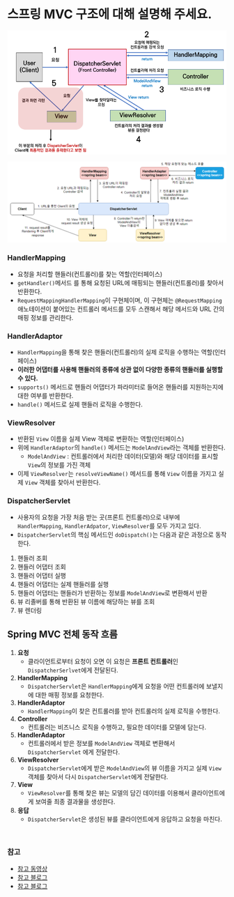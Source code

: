 # 스프링 MVC 구조에 대해 설명해 주세요.

![img_4.png](image/img_4.png)

![img_5.png](image/img_5.png)

### HandlerMapping
- 요청을 처리할 핸들러(컨트롤러)를 찾는 역할(인터페이스)
- `getHandler()`메서드 를 통해 요청된 URL에 매핑되는 핸들러(컨트롤러)를 찾아서 반환한다.
- `RequestMappingHandlerMapping`이 구현체이며, 이 구현체는 `@RequestMapping` 애노테이션이 붙어있는 컨트롤러 메서드를 모두 스캔해서
    해당 메서드와 URL 간의 매핑 정보를 관리한다.

### HandlerAdaptor

- `HandlerMapping`을 통해 찾은 핸들러(컨트롤러)의 실제 로직을 수행하는 역할(인터페이스)
- **이러한 어댑터를 사용해 핸들러의 종류에 상관 없이 다양한 종류의 핸들러를 실행할 수 있다.**
- `supports()` 메서드로 핸들러 어댑터가 파라미터로 들어온 핸들러를 지원하는지에 대한 여부를 반환한다.
- `handle()` 메서드로 실제 핸들러 로직을 수행한다.

### ViewResolver

- 반환된 `View` 이름을 실제 View 객체로 변환하는 역할(인터페이스)
- 위에 `HandlerAdaptor`의 `handle()` 메서드는 `ModelAndView`라는 객체를 반환한다.
  - `ModelAndView` : 컨트롤러에서 처리한 데이터(모델)와 해당 데이터를 표시할 `View`의 정보를 가진 객체
- 이제 `ViewResolver`는 `resolveViewName()` 메서드를 통해 `View` 이름을 가지고 실제 `View` 객체를 찾아서 반환한다.

### DispatcherServlet

- 사용자의 요청을 가장 처음 받는 곳(프론트 컨트롤러)으로 내부에 `HandlerMapping`, `HandlerAdpator`, `ViewResolver`를 모두 가지고 있다.
- `DispatcherServlet`의 핵심 메서드인 `doDispatch()`는 다음과 같은 과정으로 동작한다.
1. 핸들러 조회
2. 핸들러 어댑터 조회
3. 핸들러 어댑터 실행
4. 핸들러 어댑터는 실제 핸들러를 실행
5. 핸들러 어댑터는 핸들러가 반환하는 정보를 `ModelAndView`로 변환해서 반환 
6. 뷰 리졸버를 통해 반환된 뷰 이름에 해당하는 뷰를 조회
7. 뷰 렌더링

## Spring MVC 전체 동작 흐름

1. **요청**
   - 클라이언트로부터 요청이 오면 이 요청은 **프론트 컨트롤러**인 `DispatcherSerlvet`에게 전달된다.
2. **HandlerMapping**
   - `DispatcherServlet`은 `HandlerMapping`에게 요청을 어떤 컨트롤러에 보낼지에 대한 매핑 정보를 요청한다.
3. **HandlerAdaptor**
   - `HandlerMapping`이 찾은 컨트롤러를 받아 컨트롤러의 실제 로직을 수행한다.
4. **Controller**
   - 컨트롤러는 비즈니스 로직을 수행하고, 필요한 데이터를 모델에 담는다.
5. **HandlerAdaptor**
   - 컨트롤러에서 받은 정보를 `ModelAndView` 객체로 변환해서 `DispatcherServlet` 에게 전달한다.
6. **ViewResolver**
   - `DispatcherServlet`에게 받은 `ModelAndView`의 뷰 이름을 가지고 실제 `View` 객체를 찾아서 다시 `DispatcherServlet`에게 전달한다.
7. **View**
   - `ViewResolver`를 통해 찾은 뷰는 모델의 담긴 데이터를 이용해서 클라이언트에게 보여줄 최종 결과물을 생성한다.
8. **응답**
   - `DispatcherServlet`은 생성된 뷰를 클라이언트에게 응답하고 요청을 마친다.

<br>

### 참고
- [참고 동영상](https://www.youtube.com/watch?v=3gmOuUWPZV4&t=931s)
- [참고 블로그](https://velog.io/@dydaks7878/%EC%8A%A4%ED%94%84%EB%A7%81-MVC-%ED%95%B5%EC%8B%AC-%EA%B5%AC%EC%84%B1-%EC%9A%94%EC%86%8C)
- [참고 블로그](https://velog.io/@choidongkuen/Spring-MVC-%ED%8C%A8%ED%84%B4%EC%97%90-%EB%8C%80%ED%95%B4-%EC%95%8C%EC%95%84%EB%B4%85%EC%8B%9C%EB%8B%A4)